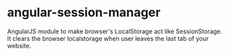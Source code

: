 # angular-session-manager
AngularJS module to make browser's LocalStorage act like SessionStorage. It clears the browser localstorage when user leaves the last tab of your website.

